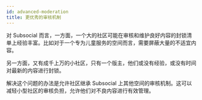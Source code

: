 ```yaml
---
id: advanced-moderation
title: 更优秀的审核机制
---
```


对 Subsocial 而言，一方面，一个大的社区可能在审核和维护良好内容的封锁清单上经验丰富。比如对于一个专为儿童服务的空间而言，需要屏蔽大量的不适宜内容。

另一方面，又有成千上万的小社区，只有一个版主，他们或没有经验，或没有时间对最新的内容进行封锁。

解决这个问题的办法是允许社区继承 Subsocial 上其他空间的审核机制。这可以减轻小型社区的审核负担，允许他们对不良内容进行有效管理。
